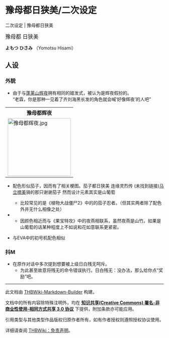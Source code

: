 # 豫母都日狭美/二次设定

<!-- source html: G:\repos\THBWiki-Markdown-Builder\THBWikiMarkdown\Temp\main\b\bd\ns0%3A%E8%B1%AB%E6%AF%8D%E9%83%BD%E6%97%A5%E7%8B%AD%E7%BE%8E%2F%E4%BA%8C%E6%AC%A1%E8%AE%BE%E5%AE%9A.html -->

二次设定 | 豫母都日狭美

  
<big>豫母都 日狭美</big>  

 **よもつ ひさみ** （Yomotsu Hisami）
  

## 人设
### 外貌
- 由于与[蓬莱山辉夜](./蓬莱山辉夜.md)拥有相同的姬发式，被认为是辉夜假扮的。  
 “老霖，你是那种一见着了齐刘海黑长发的角色就会喊‘好像辉夜’的人吧”


<table>

<tbody><tr>
<th>豫母都辉夜
</th></tr>
<tr>
<td><a href="./文件-豫母都辉夜.jpg.md" class="image"><img alt="豫母都辉夜.jpg" src="https://upload.thwiki.cc/thumb/a/a0/%E8%B1%AB%E6%AF%8D%E9%83%BD%E8%BE%89%E5%A4%9C.jpg/200px-%E8%B1%AB%E6%AF%8D%E9%83%BD%E8%BE%89%E5%A4%9C.jpg" decoding="async" loading="lazy" width="200" height="183" srcset="https://upload.thwiki.cc/thumb/a/a0/%E8%B1%AB%E6%AF%8D%E9%83%BD%E8%BE%89%E5%A4%9C.jpg/300px-%E8%B1%AB%E6%AF%8D%E9%83%BD%E8%BE%89%E5%A4%9C.jpg 1.5x, https://upload.thwiki.cc/thumb/a/a0/%E8%B1%AB%E6%AF%8D%E9%83%BD%E8%BE%89%E5%A4%9C.jpg/400px-%E8%B1%AB%E6%AF%8D%E9%83%BD%E8%BE%89%E5%A4%9C.jpg 2x" data-file-width="1536" data-file-height="1408"></a>
</td></tr></tbody></table>


- 配色形似茄子，因而有了相关梗图。茄子都日狭美 连缘灵烈传 (未找到链接)[马立噤美](./马立噤美.md)骑的那只谢谢茄子 然而设计元素其实是山葡萄
  - 比较常见的是《植物大战僵尸2》中的的茄子忍者。（但其实两者除了配色外并无什么相像之处）


  

  

-   - 因颜色相近而与《果宝特攻》中的夜燕相联系，虽然夜燕是山竹。如果是山葡萄的话某种程度上不如说和花如意联系更紧密。

- 与EVA中的初号机配色相似

### 抖M
- 在原作对话中多次提到想要被上级日白残无呵斥。
  - 为此甚至故意将残无的命令错误执行。日白残无：没办法，那么给你点“奖励”吧。






---

此文档由 [THBWiki-Markdown-Builder](https://github.com/Delsin-Yu/THBWiki-Markdown-Builder) 构建。

文档中的所有内容除特殊注明外，均在 [**知识共享(Creative Commons) 署名-非商业性使用-相同方式共享 3.0 协议**](https://creativecommons.org/licenses/by-sa/3.0/deed.zh-hans) 下提供，附加条款亦可能应用。

引用类型与其他类型作品版权归原作者所有，如有作者授权则遵照授权协议使用。

详细请查阅 [THBWiki：免责声明](https://thbwiki.cc/THBWiki:%E5%85%8D%E8%B4%A3%E5%A3%B0%E6%98%8E)。

